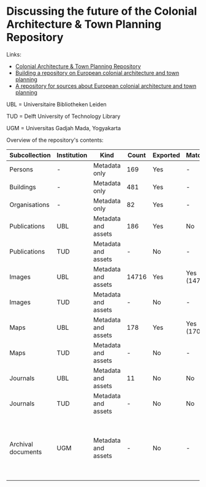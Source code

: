 # Discussing the future of the Colonial Architecture & Town Planning Repository

Links:

- [Colonial Architecture & Town Planning Repository](https://colonialarchitecture.eu)
- [Building a repository on European colonial architecture and town planning](http://resolver.tudelft.nl/uuid:6434057c-8888-458b-a3ec-9cecb6e7c281)
- [A repository for sources about European colonial architecture and town planning](http://resolver.tudelft.nl/uuid:8c6f01a4-104c-4761-b4b1-be6e8e4fd5d9)

UBL = Universitaire Bibliotheken Leiden

TUD = Delft University of Technology Library

UGM = Universitas Gadjah Mada, Yogyakarta

Overview of the repository's contents:

| Subcollection | Institution | Kind | Count | Exported | Matched | Comments |
| --- | --- | --- | --- | --- | --- | --- |
| Persons | - | Metadata only | 169 | Yes | - | |
| Buildings | - | Metadata only | 481 | Yes | - | |
| Organisations | - | Metadata only | 82 | Yes | - | |
| Publications | UBL | Metadata and assets | 186 | Yes | No | |
| Publications | TUD | Metadata and assets | - | No | - | |
| Images | UBL | Metadata and assets | 14716 | Yes | Yes (14714) | |
| Images | TUD | Metadata and assets | - | No | - | |
| Maps | UBL | Metadata and assets | 178 | Yes | Yes (170) | |
| Maps | TUD | Metadata and assets | - | No | - | |
| Journals | UBL | Metadata and assets | 11 | No | No | |
| Journals | TUD | Metadata and assets | - | No | No | |
| Archival documents | UGM | Metadata and assets | - | No | - | Originating from the research project [On Bamboo, Bricks, Tiles and Thatches](https://marinusplantemafoundation.nl/on-bamboo-bricks-tiles-and-thatches/) |
